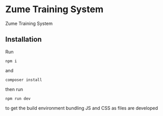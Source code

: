 # Zume Training System
Zume Training System

## Installation

Run

`npm i`

and

`composer install`

then run

`npm run dev`

to get the build environment bundling JS and CSS as files are developed